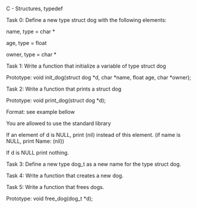 C - Structures, typedef

Task 0: Define a new type struct dog with the following elements:

name, type = char *

age, type = float

owner, type = char *


Task 1: Write a function that initialize a variable of type struct dog

Prototype: void init_dog(struct dog *d, char *name, float age, char *owner);


Task 2: Write a function that prints a struct dog

Prototype: void print_dog(struct dog *d);

Format: see example bellow

You are allowed to use the standard library

If an element of d is NULL, print (nil) instead of this element. (if name is NULL, print Name: (nil))

If d is NULL print nothing.


Task 3: Define a new type dog_t as a new name for the type struct dog.


Task 4: Write a function that creates a new dog.

Task 5: Write a function that frees dogs.

Prototype: void free_dog(dog_t *d);
